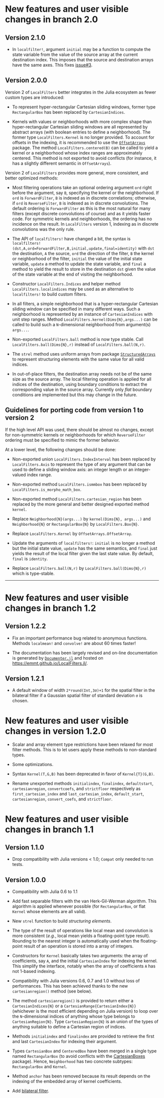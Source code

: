 # New features and user visible changes in branch 2.0

## Version 2.1.0

- In `localfilter!`, argument `initial` may be a function to compute the state
  variable from the value of the source array at the current destination index.
  This imposes that the source and destination arrays have the same axes.
  This fixes [issue#3](#3).

## Version 2.0.0

Version 2 of `LocalFilters` better integrates in the Julia ecosystem as fewer
custom types are introduced:

* To represent hyper-rectangular Cartesian sliding windows, former type
  `RectangularBox` has been replaced by `CartesianIndices`.

* Kernels with values or neighborhoods with more complex shape than
  hyper-rectangular Cartesian sliding windows are all represented by abstract
  arrays (with boolean entries to define a neighborhood). The former type
  `LocalFilters.Kernel` is no longer provided. To account for offsets in the
  indexing, it is recommended to use the
  [`OffsetArrays`](https://github.com/JuliaArrays/OffsetArrays.jl) package. The
  method `LocalFilters.centered(B)` can be called to yield a kernel or a
  neighborhood whose index ranges are approximately centered. This method is
  not exported to avoid conflicts (for instance, it has a slightly different
  semantic in `OffsetArrays`).

Version 2 of `LocalFilters` provides more general, more consistent, and better
optimized methods:

* Most filtering operations take an optional ordering argument `ord` right
  before the argument, say `B`, specifying the kernel or the neighborhood. If
  `ord` is `ForwardFilter`, `B` is indexed as in discrete correlations;
  otherwise, if `ord` is `ReverseFilter`, `B` is indexed as in discrete
  convolutions. The default ordering is `ForwardFilter` as this is the most
  natural for many filters (except discrete convolutions of course) and as it
  yields faster code. For symmetric kernels and neighborhoods, the ordering has
  no incidence on the result. In `LocalFilters` version 1, indexing as in
  discrete convolutions was the only rule.

* The API of `localfilters!` have changed a bit, the syntax is
  `localfilters!(dst,A,ord=ForwardFilter,B,initial,update,final=identity)` with
  `dst` the destination, `A` the source, `ord` the direction of the filter, `B`
  the kernel or neighborhood of the filter, `initial` the value of the initial
  state variable, `update` a method to update the state variable, and `final` a
  method to yield the result to store in the destination `dst` given the value
  of the state variable at the end of visiting the neighborhood.

* Constructor `LocalFilters.Indices` and helper method
  `LocalFilters.localindices` may be used as an alternative to `localfilters!`
  to build custom filters.

* In all filters, a simple neighborhood that is a hyper-rectangular Cartesian
  sliding window can be specified in many different ways. Such a neighborhood
  is represented by an instance of `CartesianIndices` with unit step ranges.
  Method `LocalFilters.kernel(Dims{N},args...)` can be called to build such a
  `N`-dimensional neighborhood from argument(s) `args...`.

* Non-exported `LocalFilters.ball` method is now type stable. Call
  `LocalFilters.ball(Dims{N},r)` instead of `LocalFilters.ball(N,r)`.

* The `strel` method uses uniform arrays from package
  [`StructuredArrays`](https://github.com/emmt/StructuredArrays.jl) to
  represent structuring elements with the same value for all valid indices.

* In out-of-place filters, the destination array needs not be of the same size
  as the source array. The local filtering operation is applied for all indices
  of the destination, using boundary conditions to extract the corresponding
  value in the source array. Currently only *flat* boundary conditions are
  implemented but this may change in the future.


## Guidelines for porting code from version 1 to version 2

If the high level API was used, there should be almost no changes, except for
non-symmetric kernels or neighborhoods for which `ReverseFilter` ordering must
be specified to mimic the former behavior.

At a lower level, the following changes should be done:

* Non-exported union `LocalFilters.IndexInterval` has been replaced by
  `LocalFilters.Axis` to represent the type of any argument that can be used to
  define a sliding window axis: an integer length or an integer-valued index
  range.

* Non-exported method `LocalFilters.ismmbox` has been replaced by
  `LocalFilters.is_morpho_math_box`.

* Non-exported method `LocalFilters.cartesian_region` has been replaced by the
  more general and better designed exported method `kernel`.

* Replace `Neighborhood{N}(args...)` by `kernel(Dims{N}, args...)` and
  `Neighborhood{N}` or `RectangularBox{N}` by `LocalFilters.Box{N}`.

* Replace `LocalFilters.Kernel` by `OffsetArrays.OffsetArray`.

* Update the arguments of `localfilters!`: `initial` is no longer a method but
  the initial state value, `update` has the same semantics, and `final` just
  yields the result of the local filter given the last state value. By default,
  `final` is `identity`.

* Replace `LocalFilters.ball(N,r)` by `LocalFilters.ball(Dims{N},r)` which is
  type-stable.

---

# New features and user visible changes in branch 1.2

## Version 1.2.2

- Fix an important performance bug related to anonymous functions. Methods
  `localmean!` and `convolve!` are about 60 times faster!

- The documentation has been largely revised and on-line documentation is
  generated by [`Documenter.jl`](https://github.com/JuliaDocs/Documenter.jl)
  and hosted on https://emmt.github.io/LocalFilters.jl/.


## Version 1.2.1

- A default window of width `2*round(Int,3σ)+1` for the spatial filter in the
  bilateral filter if a Gaussian spatial filter of standard deviation `σ` is
  chosen.

# New features and user visible changes in version 1.2.0

- Scalar and array element type restrictions have been relaxed for most filter
  methods. This is to let users apply these methods to non-standard types.

- Some optimizations.

- Syntax `Kernel(T,G,B)` has been deprecated in favor of `Kernel{T}(G,B)`.

- Rename unexported methods `initialindex`, `finalindex`, `defaultstart`,
  `cartesianregion`, `convertcoefs`, and `strictfloor` respectively as
  `first_cartesian_index` and `last_cartesian_index`, `default_start`,
  `cartesianregion`, `convert_coefs`, and `strictfloor`.


# New features and user visible changes in branch 1.1

## Version 1.1.0

- Drop compatibility with Julia versions < 1.0; `Compat` only needed to run
  tests.


## Version 1.0.0

- Compatibility with Julia 0.6 to 1.1

- Add fast separable filters with the van Herk-Gil-Werman algorithm. This
  algorithm is applied whenever possible (for `RectangularBox`, or flat
  `Kernel` whose elements are all valid).

- New `strel` function to build *structuring elements*.

- The type of the result of operations like local mean and convolution is more
  consistent (*e.g.*, local mean yields a floating-point type result). Rounding
  to the nearest integer is automatically used when the floating-point result
  of an operation is stored into a array of integers.

- Constructors for `Kernel` basically takes two arguments: the array of
  coefficients, say `A`, and the initial `CartesianIndex` for indexing the
  kernel. This simplify the interface, notably when the array of coefficients
  `A` has not 1-based indexing.

- Compatibility with Julia versions 0.6, 0.7 and 1.0 without loss of
  performances. This has been achieved thanks to the new `cartesianregion()`
  method (see below).

- The method `cartesianregion()` is provided to return either a
  `CartesianIndices{N}` or a `CartesianRange{CartesianIndex{N}}` (whichever is
  the most efficient depending on Julia version) to loop over the
  `N`-dimensional indices of anything whose type belongs to
  `CartesianRegion{N}`. Type `CartesianRegion{N}` is an union of the types of
  anything suitable to define a Cartesian region of indices.

- Methods `initialindex` and `finalindex` are provided to retrieve the first
  and last `CartesianIndex` for indexing their argument.

- Types `CartesianBox` and `CenteredBox` have been merged in a single type
  named `RectangularBox` (to avoid conflicts with the
  [CartesianBoxes](https://github.com/emmt/CartesianBoxes.jl) package). Hence,
  `Neighborhood` has two concrete subtypes: `RectangularBox` and `Kernel`.

- Method `anchor` has been removed because its result depends on the indexing
  of the embedded array of kernel coefficients.

- Add [bilateral filter](https://en.wikipedia.org/wiki/Bilateral_filter).
